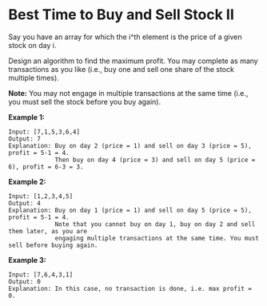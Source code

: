 # Best Time to Buy and Sell Stock II

Say you have an array for which the i^th element is the price of a given stock on day i.

Design an algorithm to find the maximum profit. You may complete as many transactions as you like (i.e., buy one and sell one share of the stock multiple times).

__Note:__ You may not engage in multiple transactions at the same time (i.e., you must sell the stock before you buy again).

__Example 1:__

```pseudo
Input: [7,1,5,3,6,4]
Output: 7
Explanation: Buy on day 2 (price = 1) and sell on day 3 (price = 5), profit = 5-1 = 4.
             Then buy on day 4 (price = 3) and sell on day 5 (price = 6), profit = 6-3 = 3.
```

__Example 2:__

```pseudo
Input: [1,2,3,4,5]
Output: 4
Explanation: Buy on day 1 (price = 1) and sell on day 5 (price = 5), profit = 5-1 = 4.
             Note that you cannot buy on day 1, buy on day 2 and sell them later, as you are
             engaging multiple transactions at the same time. You must sell before buying again.
```

__Example 3:__

```pseudo
Input: [7,6,4,3,1]
Output: 0
Explanation: In this case, no transaction is done, i.e. max profit = 0.
```